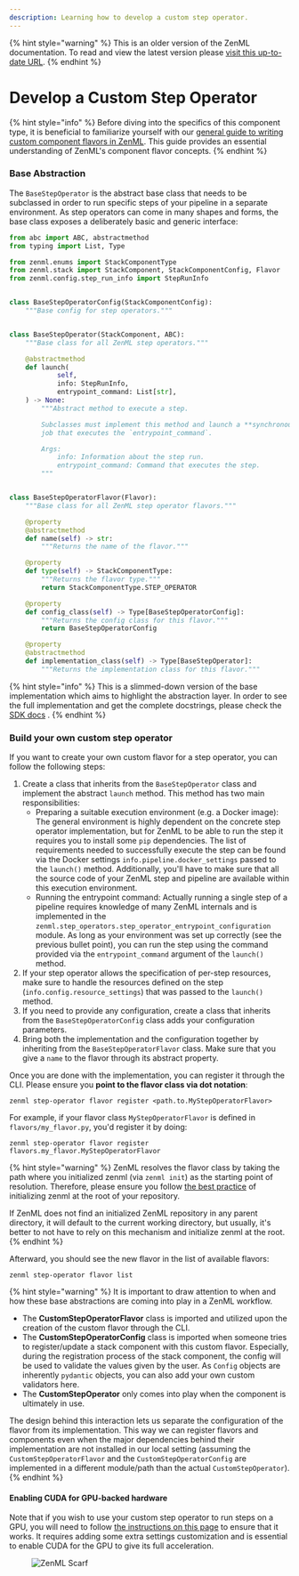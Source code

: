 ```yaml
---
description: Learning how to develop a custom step operator.
---
```


{% hint style="warning" %}
This is an older version of the ZenML documentation. To read and view the latest version please [visit this up-to-date URL](https://docs.zenml.io).
{% endhint %}


# Develop a Custom Step Operator

{% hint style="info" %}
Before diving into the specifics of this component type, it is beneficial to familiarize yourself with our [general guide to writing custom component flavors in ZenML](https://docs.zenml.io/how-to/infrastructure-deployment/stack-deployment/implement-a-custom-stack-component). This guide provides an essential understanding of ZenML's component flavor concepts.
{% endhint %}

### Base Abstraction

The `BaseStepOperator` is the abstract base class that needs to be subclassed in order to run specific steps of your pipeline in a separate environment. As step operators can come in many shapes and forms, the base class exposes a deliberately basic and generic interface:

```python
from abc import ABC, abstractmethod
from typing import List, Type

from zenml.enums import StackComponentType
from zenml.stack import StackComponent, StackComponentConfig, Flavor
from zenml.config.step_run_info import StepRunInfo


class BaseStepOperatorConfig(StackComponentConfig):
    """Base config for step operators."""


class BaseStepOperator(StackComponent, ABC):
    """Base class for all ZenML step operators."""

    @abstractmethod
    def launch(
            self,
            info: StepRunInfo,
            entrypoint_command: List[str],
    ) -> None:
        """Abstract method to execute a step.

        Subclasses must implement this method and launch a **synchronous**
        job that executes the `entrypoint_command`.

        Args:
            info: Information about the step run.
            entrypoint_command: Command that executes the step.
        """


class BaseStepOperatorFlavor(Flavor):
    """Base class for all ZenML step operator flavors."""

    @property
    @abstractmethod
    def name(self) -> str:
        """Returns the name of the flavor."""

    @property
    def type(self) -> StackComponentType:
        """Returns the flavor type."""
        return StackComponentType.STEP_OPERATOR

    @property
    def config_class(self) -> Type[BaseStepOperatorConfig]:
        """Returns the config class for this flavor."""
        return BaseStepOperatorConfig

    @property
    @abstractmethod
    def implementation_class(self) -> Type[BaseStepOperator]:
        """Returns the implementation class for this flavor."""
```

{% hint style="info" %}
This is a slimmed-down version of the base implementation which aims to highlight the abstraction layer. In order to see the full implementation and get the complete docstrings, please check the [SDK docs](https://sdkdocs.zenml.io/latest/core_code_docs/core-step_operators.html#zenml.step_operators.base_step_operator) .
{% endhint %}

### Build your own custom step operator

If you want to create your own custom flavor for a step operator, you can follow the following steps:

1. Create a class that inherits from the `BaseStepOperator` class and implement the abstract `launch` method. This method has two main responsibilities:
   * Preparing a suitable execution environment (e.g. a Docker image): The general environment is highly dependent on the concrete step operator implementation, but for ZenML to be able to run the step it requires you to install some `pip` dependencies. The list of requirements needed to successfully execute the step can be found via the Docker settings `info.pipeline.docker_settings` passed to the `launch()` method. Additionally, you'll have to make sure that all the source code of your ZenML step and pipeline are available within this execution environment.
   * Running the entrypoint command: Actually running a single step of a pipeline requires knowledge of many ZenML internals and is implemented in the `zenml.step_operators.step_operator_entrypoint_configuration` module. As long as your environment was set up correctly (see the previous bullet point), you can run the step using the command provided via the `entrypoint_command` argument of the `launch()` method.
2. If your step operator allows the specification of per-step resources, make sure to handle the resources defined on the step (`info.config.resource_settings`) that was passed to the `launch()` method.
3. If you need to provide any configuration, create a class that inherits from the `BaseStepOperatorConfig` class adds your configuration parameters.
4. Bring both the implementation and the configuration together by inheriting from the `BaseStepOperatorFlavor` class. Make sure that you give a `name` to the flavor through its abstract property.

Once you are done with the implementation, you can register it through the CLI. Please ensure you **point to the flavor class via dot notation**:

```shell
zenml step-operator flavor register <path.to.MyStepOperatorFlavor>
```

For example, if your flavor class `MyStepOperatorFlavor` is defined in `flavors/my_flavor.py`, you'd register it by doing:

```shell
zenml step-operator flavor register flavors.my_flavor.MyStepOperatorFlavor
```

{% hint style="warning" %}
ZenML resolves the flavor class by taking the path where you initialized zenml (via `zenml init`) as the starting point of resolution. Therefore, please ensure you follow [the best practice](https://docs.zenml.io/how-to/infrastructure-deployment/infrastructure-as-code/best-practices) of initializing zenml at the root of your repository.

If ZenML does not find an initialized ZenML repository in any parent directory, it will default to the current working directory, but usually, it's better to not have to rely on this mechanism and initialize zenml at the root.
{% endhint %}

Afterward, you should see the new flavor in the list of available flavors:

```shell
zenml step-operator flavor list
```

{% hint style="warning" %}
It is important to draw attention to when and how these base abstractions are coming into play in a ZenML workflow.

* The **CustomStepOperatorFlavor** class is imported and utilized upon the creation of the custom flavor through the CLI.
* The **CustomStepOperatorConfig** class is imported when someone tries to register/update a stack component with this custom flavor. Especially, during the registration process of the stack component, the config will be used to validate the values given by the user. As `Config` objects are inherently `pydantic` objects, you can also add your own custom validators here.
* The **CustomStepOperator** only comes into play when the component is ultimately in use.

The design behind this interaction lets us separate the configuration of the flavor from its implementation. This way we can register flavors and components even when the major dependencies behind their implementation are not installed in our local setting (assuming the `CustomStepOperatorFlavor` and the `CustomStepOperatorConfig` are implemented in a different module/path than the actual `CustomStepOperator`).
{% endhint %}

#### Enabling CUDA for GPU-backed hardware

Note that if you wish to use your custom step operator to run steps on a GPU, you will need to follow [the instructions on this page](https://docs.zenml.io/how-to/pipeline-development/training-with-gpus) to ensure that it works. It requires adding some extra settings customization and is essential to enable CUDA for the GPU to give its full acceleration.

<figure><img src="https://static.scarf.sh/a.png?x-pxid=f0b4f458-0a54-4fcd-aa95-d5ee424815bc" alt="ZenML Scarf"><figcaption></figcaption></figure>
